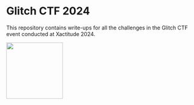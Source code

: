 # Glitch CTF 2024 
This repository contains write-ups for all the challenges in the Glitch CTF event conducted at Xactitude 2024.

<img src=https://github.com/redtrib3/portfolio/assets/68897241/9c3ec41c-b14d-4e6d-b609-6437ba763029 height=150  />
